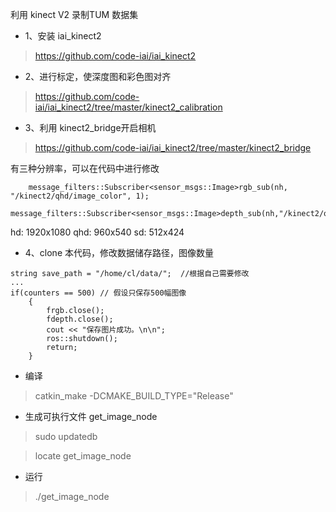 利用 kinect V2 录制TUM 数据集

* 1、安装 iai_kinect2

> https://github.com/code-iai/iai_kinect2

* 2、进行标定，使深度图和彩色图对齐

> https://github.com/code-iai/iai_kinect2/tree/master/kinect2_calibration

* 3、利用 kinect2_bridge开启相机

> https://github.com/code-iai/iai_kinect2/tree/master/kinect2_bridge

有三种分辨率，可以在代码中进行修改
```
    message_filters::Subscriber<sensor_msgs::Image>rgb_sub(nh, "/kinect2/qhd/image_color", 1);
    message_filters::Subscriber<sensor_msgs::Image>depth_sub(nh,"/kinect2/qhd/image_depth_rect",1);
```

hd: 1920x1080
qhd: 960x540
sd: 512x424

* 4、clone 本代码，修改数据储存路径，图像数量

```
string save_path = "/home/cl/data/";  //根据自己需要修改
...
if(counters == 500) // 假设只保存500幅图像
    {
        frgb.close();
        fdepth.close();
        cout << "保存图片成功。\n\n";
        ros::shutdown();
        return;
    } 
```

* 编译

> catkin_make -DCMAKE_BUILD_TYPE="Release"

* 生成可执行文件 get_image_node 

> sudo updatedb

> locate get_image_node 

* 运行

> ./get_image_node
